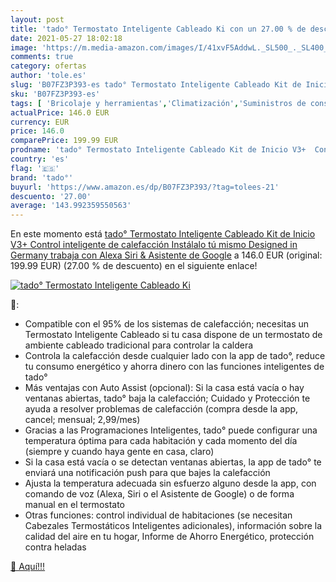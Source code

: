 ```yaml
---
layout: post
title: 'tado° Termostato Inteligente Cableado Ki con un 27.00 % de descuento'
date: 2021-05-27 18:02:18
image: 'https://m.media-amazon.com/images/I/41xvF5AddwL._SL500_._SL400_.jpg'
comments: true
category: ofertas
author: 'tole.es'
slug: 'B07FZ3P393-es tado° Termostato Inteligente Cableado Kit de Inicio V3+...'
sku: 'B07FZ3P393-es'
tags: [ 'Bricolaje y herramientas','Climatización','Suministros de construcción','Termostatos','Termostatos y accesorios','alexa','tado°', ]
actualPrice: 146.0 EUR
currency: EUR
price: 146.0
comparePrice: 199.99 EUR
prodname: 'tado° Termostato Inteligente Cableado Kit de Inicio V3+  Control inteligente de calefacción  Instálalo tú mismo  Designed in Germany  trabaja con Alexa  Siri & Asistente de Google'
country: 'es'
flag: '🇪🇸'
brand: 'tado°'
buyurl: 'https://www.amazon.es/dp/B07FZ3P393/?tag=tolees-21'
descuento: '27.00'
average: '143.992359550563'
---
```


En este momento está [tado° Termostato Inteligente Cableado Kit de Inicio V3+  Control inteligente de calefacción  Instálalo tú mismo  Designed in Germany  trabaja con Alexa  Siri & Asistente de Google](https://www.amazon.es/dp/B07FZ3P393/?tag=tolees-21) a 146.0 EUR (original: 199.99 EUR) (27.00 %  de descuento) en el siguiente enlace!

[![tado° Termostato Inteligente Cableado Ki](https://m.media-amazon.com/images/I/41xvF5AddwL._SL500_._SL400_.jpg)](https://www.amazon.es/dp/B07FZ3P393/?tag=tolees-21)

🔎:

- Compatible con el 95% de los sistemas de calefacción; necesitas un Termostato Inteligente Cableado si tu casa dispone de un termostato de ambiente cableado tradicional para controlar la caldera
- Controla la calefacción desde cualquier lado con la app de tado°, reduce tu consumo energético y ahorra dinero con las funciones inteligentes de tado°
- Más ventajas con Auto Assist (opcional): Si la casa está vacía o hay ventanas abiertas, tado° baja la calefacción; Cuidado y Protección te ayuda a resolver problemas de calefacción (compra desde la app, cancel; mensual; 2,99/mes)
- Gracias a las Programaciones Inteligentes, tado° puede configurar una temperatura óptima para cada habitación y cada momento del día (siempre y cuando haya gente en casa, claro)
- Si la casa está vacía o se detectan ventanas abiertas, la app de tado° te enviará una notificación push para que bajes la calefacción
- Ajusta la temperatura adecuada sin esfuerzo alguno desde la app, con comando de voz (Alexa, Siri o el Asistente de Google) o de forma manual en el termostato
- Otras funciones: control individual de habitaciones (se necesitan Cabezales Termostáticos Inteligentes adicionales), información sobre la calidad del aire en tu hogar, Informe de Ahorro Energético, protección contra heladas

[🛒 Aquí!!!](https://www.amazon.es/dp/B07FZ3P393/?tag=tolees-21)
